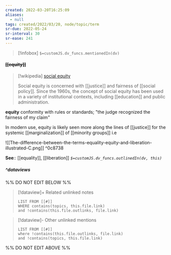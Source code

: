 ```yaml
---
created: 2022-03-20T16:25:09 
aliases:
  - null
tags: created/2022/03/20, node/topic/term
sr-due: 2022-05-24
sr-interval: 30
sr-ease: 241
---
```

> [!infobox]
`$=customJS.dv_funcs.mentionedIn(dv)`

#### <s class="topic-title">[[equity]]</s>

> [!wikipedia] [social equity](https://en.wikipedia.org/wiki/Social%20equity)
> 
> Social equity is concerned with [[justice]] and fairness of [[social policy]]. Since the 1960s, the concept of social equity has been used in a variety of institutional contexts, including [[education]] and public administration.
>

**equity**
conformity with rules or standards; "the judge recognized the fairness of my claim"  

In modern use, equity is likely seen more along the lines of [[justice]] for the systemic [[marginalization]] of [[minority groups]] i.e

![[The-difference-between-the-terms-equality-equity-and-liberation-illustrated-C.png]] ^0c8738

**See**:: [[equality]], [[liberation]]
*`$=customJS.dv_funcs.outlinedIn(dv, this)`*

##### ^dataviews

%% DO NOT EDIT BELOW %%
> [!dataview]+ Related unlinked notes
> ```dataview
> LIST FROM [[#]]
> WHERE contains(topics, this.file.link)
> and !contains(this.file.outlinks, file.link)
> ```
 
> [!dataview]- Other unlinked mentions
> ```dataview
> LIST FROM [[#]]
> where !contains(this.file.outlinks, file.link)
> and !contains(topics, this.file.link)
> ```

%% DO NOT EDIT ABOVE %%